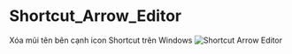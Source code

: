 # Shortcut_Arrow_Editor
Xóa mũi tên bên cạnh icon Shortcut trên Windows
![Shortcut Arrow Editor](https://i.imgur.com/x0W64Rn.png)
